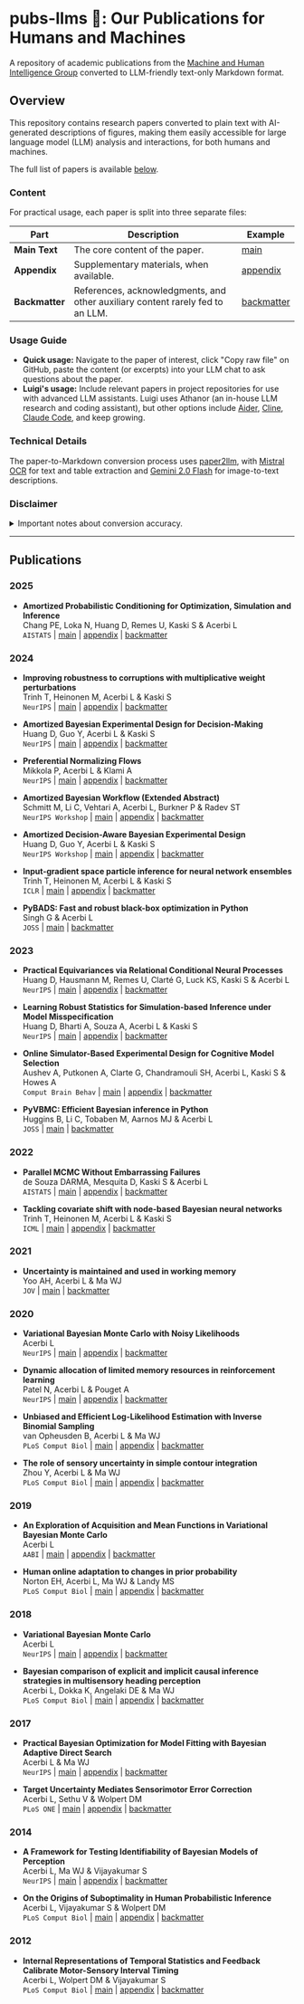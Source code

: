 # pubs-llms 📄: Our Publications for Humans and Machines

A repository of academic publications from the [Machine and Human Intelligence Group](https://www.helsinki.fi/en/researchgroups/machine-and-human-intelligence) converted to LLM-friendly text-only Markdown format.

## Overview

This repository contains research papers converted to plain text with AI-generated descriptions of figures, making them easily accessible for large language model (LLM) analysis and interactions, for both humans and machines.

The full list of papers is available [below](#Publications).

### Content

For practical usage, each paper is split into three separate files:

| **Part**       | **Description**                                                                | **Example**                                                                                                  |
| -------------- | ------------------------------------------------------------------------------ | ------------------------------------------------------------------------------------------------------------ |
| **Main Text**  | The core content of the paper.                                                 | [main](https://github.com/acerbilab/pubs-llms/blob/main/publications/chang2025amortized_main.md)             |
| **Appendix**   | Supplementary materials, when available.                                       | [appendix](https://github.com/acerbilab/pubs-llms/blob/main/publications/chang2025amortized_appendix.md)     |
| **Backmatter** | References, acknowledgments, and other auxiliary content rarely fed to an LLM. | [backmatter](https://github.com/acerbilab/pubs-llms/blob/main/publications/chang2025amortized_backmatter.md) |

### Usage Guide

- **Quick usage:** Navigate to the paper of interest, click "Copy raw file" on GitHub, paste the content (or excerpts) into your LLM chat to ask questions about the paper.
- **Luigi's usage:** Include relevant papers in project repositories for use with advanced LLM assistants. Luigi uses Athanor (an in-house LLM research and coding assistant), but other options include [Aider](https://aider.chat/), [Cline](https://cline.bot/), [Claude Code](https://docs.anthropic.com/en/docs/agents-and-tools/claude-code/overview), and keep growing.

### Technical Details

The paper-to-Markdown conversion process uses [paper2llm](https://lacerbi.github.io/paper2llm/), with [Mistral OCR](https://mistral.ai/news/mistral-ocr) for text and table extraction and [Gemini 2.0 Flash](https://deepmind.google/technologies/gemini/flash/) for image-to-text descriptions.

### Disclaimer

<details>
<summary>Important notes about conversion accuracy.</summary>

- Papers have been converted automatically with minimal human intervention.
- OCR models have now become extremely robust, and vision models show practical utility in image understanding, but occasional inaccuracies may occur.
- **Errors** may take the form of missing sentences near non-standard page formatting, typos in equations or tables, or image descriptions missing or misrepresenting parts of the figure.
- Please **report such mistakes** by raising a [GitHub issue](https://github.com/acerbilab/pubs-llms/issues).

For non-critical applications, we consider that the benefit of having LLM-friendly access to research papers outweigh the potential inaccuracies, which generally do not affect the gist of the paper. As usual, double-check key assumptions and results.
</details>

---


## Publications

### 2025

- **Amortized Probabilistic Conditioning for Optimization, Simulation and Inference**<br>
  Chang PE, Loka N, Huang D, Remes U, Kaski S & Acerbi L<br>
  `AISTATS` | [main](https://github.com/acerbilab/pubs-llms/blob/main/publications/chang2025amortized_main.md) | [appendix](https://github.com/acerbilab/pubs-llms/blob/main/publications/chang2025amortized_appendix.md) | [backmatter](https://github.com/acerbilab/pubs-llms/blob/main/publications/chang2025amortized_backmatter.md)

### 2024

- **Improving robustness to corruptions with multiplicative weight perturbations**<br>
  Trinh T, Heinonen M, Acerbi L & Kaski S<br>
  `NeurIPS` | [main](https://github.com/acerbilab/pubs-llms/blob/main/publications/trinh2024improving_main.md) | [appendix](https://github.com/acerbilab/pubs-llms/blob/main/publications/trinh2024improving_appendix.md) | [backmatter](https://github.com/acerbilab/pubs-llms/blob/main/publications/trinh2024improving_backmatter.md)

- **Amortized Bayesian Experimental Design for Decision-Making**<br>
  Huang D, Guo Y, Acerbi L & Kaski S<br>
  `NeurIPS` | [main](https://github.com/acerbilab/pubs-llms/blob/main/publications/huang2024amortized_main.md) | [appendix](https://github.com/acerbilab/pubs-llms/blob/main/publications/huang2024amortized_appendix.md) | [backmatter](https://github.com/acerbilab/pubs-llms/blob/main/publications/huang2024amortized_backmatter.md)

- **Preferential Normalizing Flows**<br>
  Mikkola P, Acerbi L & Klami A<br>
  `NeurIPS` | [main](https://github.com/acerbilab/pubs-llms/blob/main/publications/mikkola2024preferential_main.md) | [appendix](https://github.com/acerbilab/pubs-llms/blob/main/publications/mikkola2024preferential_appendix.md) | [backmatter](https://github.com/acerbilab/pubs-llms/blob/main/publications/mikkola2024preferential_backmatter.md)

- **Amortized Bayesian Workflow (Extended Abstract)**<br>
  Schmitt M, Li C, Vehtari A, Acerbi L, Burkner P & Radev ST<br>
  `NeurIPS Workshop` | [main](https://github.com/acerbilab/pubs-llms/blob/main/publications/schmitt2024amortized_main.md) | [appendix](https://github.com/acerbilab/pubs-llms/blob/main/publications/schmitt2024amortized_appendix.md) | [backmatter](https://github.com/acerbilab/pubs-llms/blob/main/publications/schmitt2024amortized_backmatter.md)

- **Amortized Decision-Aware Bayesian Experimental Design**<br>
  Huang D, Guo Y, Acerbi L & Kaski S<br>
  `NeurIPS Workshop` | [main](https://github.com/acerbilab/pubs-llms/blob/main/publications/huang2024bamortized_main.md) | [appendix](https://github.com/acerbilab/pubs-llms/blob/main/publications/huang2024bamortized_appendix.md) | [backmatter](https://github.com/acerbilab/pubs-llms/blob/main/publications/huang2024bamortized_backmatter.md)

- **Input-gradient space particle inference for neural network ensembles**<br>
  Trinh T, Heinonen M, Acerbi L & Kaski S<br>
  `ICLR` | [main](https://github.com/acerbilab/pubs-llms/blob/main/publications/trinh2024input_main.md) | [appendix](https://github.com/acerbilab/pubs-llms/blob/main/publications/trinh2024input_appendix.md) | [backmatter](https://github.com/acerbilab/pubs-llms/blob/main/publications/trinh2024input_backmatter.md)

- **PyBADS: Fast and robust black-box optimization in Python**<br>
  Singh G & Acerbi L<br>
  `JOSS` | [main](https://github.com/acerbilab/pubs-llms/blob/main/publications/singh2024pybads_main.md) | [backmatter](https://github.com/acerbilab/pubs-llms/blob/main/publications/singh2024pybads_backmatter.md)

### 2023

- **Practical Equivariances via Relational Conditional Neural Processes**<br>
  Huang D, Hausmann M, Remes U, Clarté G, Luck KS, Kaski S & Acerbi L<br>
  `NeurIPS` | [main](https://github.com/acerbilab/pubs-llms/blob/main/publications/huang2023practical_main.md) | [appendix](https://github.com/acerbilab/pubs-llms/blob/main/publications/huang2023practical_appendix.md) | [backmatter](https://github.com/acerbilab/pubs-llms/blob/main/publications/huang2023practical_backmatter.md)

- **Learning Robust Statistics for Simulation-based Inference under Model Misspecification**<br>
  Huang D, Bharti A, Souza A, Acerbi L & Kaski S<br>
  `NeurIPS` | [main](https://github.com/acerbilab/pubs-llms/blob/main/publications/huang2023learning_main.md) | [appendix](https://github.com/acerbilab/pubs-llms/blob/main/publications/huang2023learning_appendix.md) | [backmatter](https://github.com/acerbilab/pubs-llms/blob/main/publications/huang2023learning_backmatter.md)

- **Online Simulator-Based Experimental Design for Cognitive Model Selection**<br>
  Aushev A, Putkonen A, Clarte G, Chandramouli SH, Acerbi L, Kaski S & Howes A<br>
  `Comput Brain Behav` | [main](https://github.com/acerbilab/pubs-llms/blob/main/publications/aushev2023online_main.md) | [appendix](https://github.com/acerbilab/pubs-llms/blob/main/publications/aushev2023online_appendix.md) | [backmatter](https://github.com/acerbilab/pubs-llms/blob/main/publications/aushev2023online_backmatter.md)

- **PyVBMC: Efficient Bayesian inference in Python**<br>
  Huggins B, Li C, Tobaben M, Aarnos MJ & Acerbi L<br>
  `JOSS` | [main](https://github.com/acerbilab/pubs-llms/blob/main/publications/huggins2023pyvbmc_main.md) | [backmatter](https://github.com/acerbilab/pubs-llms/blob/main/publications/huggins2023pyvbmc_backmatter.md)

### 2022

- **Parallel MCMC Without Embarrassing Failures**<br>
  de Souza DARMA, Mesquita D, Kaski S & Acerbi L<br>
  `AISTATS` | [main](https://github.com/acerbilab/pubs-llms/blob/main/publications/desouza2022parallel_main.md) | [appendix](https://github.com/acerbilab/pubs-llms/blob/main/publications/desouza2022parallel_appendix.md) | [backmatter](https://github.com/acerbilab/pubs-llms/blob/main/publications/desouza2022parallel_backmatter.md)

- **Tackling covariate shift with node-based Bayesian neural networks**<br>
  Trinh T, Heinonen M, Acerbi L & Kaski S<br>
  `ICML` | [main](https://github.com/acerbilab/pubs-llms/blob/main/publications/trinh2022tackling_main.md) | [appendix](https://github.com/acerbilab/pubs-llms/blob/main/publications/trinh2022tackling_appendix.md) | [backmatter](https://github.com/acerbilab/pubs-llms/blob/main/publications/trinh2022tackling_backmatter.md)

### 2021

- **Uncertainty is maintained and used in working memory**<br>
  Yoo AH, Acerbi L & Ma WJ<br>
  `JOV` | [main](https://github.com/acerbilab/pubs-llms/blob/main/publications/yoo2021uncertainty_main.md) | [backmatter](https://github.com/acerbilab/pubs-llms/blob/main/publications/yoo2021uncertainty_backmatter.md)

### 2020

- **Variational Bayesian Monte Carlo with Noisy Likelihoods**<br>
  Acerbi L<br>
  `NeurIPS` | [main](https://github.com/acerbilab/pubs-llms/blob/main/publications/acerbi2020variational_main.md) | [appendix](https://github.com/acerbilab/pubs-llms/blob/main/publications/acerbi2020variational_appendix.md) | [backmatter](https://github.com/acerbilab/pubs-llms/blob/main/publications/acerbi2020variational_backmatter.md)

- **Dynamic allocation of limited memory resources in reinforcement learning**<br>
  Patel N, Acerbi L & Pouget A<br>
  `NeurIPS` | [main](https://github.com/acerbilab/pubs-llms/blob/main/publications/patel2020dynamic_main.md) | [appendix](https://github.com/acerbilab/pubs-llms/blob/main/publications/patel2020dynamic_appendix.md) | [backmatter](https://github.com/acerbilab/pubs-llms/blob/main/publications/patel2020dynamic_backmatter.md)

- **Unbiased and Efficient Log-Likelihood Estimation with Inverse Binomial Sampling**<br>
  van Opheusden B, Acerbi L & Ma WJ<br>
  `PLoS Comput Biol` | [main](https://github.com/acerbilab/pubs-llms/blob/main/publications/vanopheusden2020unbiased_main.md) | [appendix](https://github.com/acerbilab/pubs-llms/blob/main/publications/vanopheusden2020unbiased_appendix.md) | [backmatter](https://github.com/acerbilab/pubs-llms/blob/main/publications/vanopheusden2020unbiased_backmatter.md)

- **The role of sensory uncertainty in simple contour integration**<br>
  Zhou Y, Acerbi L & Ma WJ<br>
  `PLoS Comput Biol` | [main](https://github.com/acerbilab/pubs-llms/blob/main/publications/zhou2020role_main.md) | [appendix](https://github.com/acerbilab/pubs-llms/blob/main/publications/zhou2020role_appendix.md) | [backmatter](https://github.com/acerbilab/pubs-llms/blob/main/publications/zhou2020role_backmatter.md)

### 2019

- **An Exploration of Acquisition and Mean Functions in Variational Bayesian Monte Carlo**<br>
  Acerbi L<br>
  `AABI` | [main](https://github.com/acerbilab/pubs-llms/blob/main/publications/acerbi2019exploration_main.md) | [appendix](https://github.com/acerbilab/pubs-llms/blob/main/publications/acerbi2019exploration_appendix.md) | [backmatter](https://github.com/acerbilab/pubs-llms/blob/main/publications/acerbi2019exploration_backmatter.md)

- **Human online adaptation to changes in prior probability**<br>
  Norton EH, Acerbi L, Ma WJ & Landy MS<br>
  `PLoS Comput Biol` | [main](https://github.com/acerbilab/pubs-llms/blob/main/publications/norton2019human_main.md) | [appendix](https://github.com/acerbilab/pubs-llms/blob/main/publications/norton2019human_appendix.md) | [backmatter](https://github.com/acerbilab/pubs-llms/blob/main/publications/norton2019human_backmatter.md)

### 2018

- **Variational Bayesian Monte Carlo**<br>
  Acerbi L<br>
  `NeurIPS` | [main](https://github.com/acerbilab/pubs-llms/blob/main/publications/acerbi2018variational_main.md) | [appendix](https://github.com/acerbilab/pubs-llms/blob/main/publications/acerbi2018variational_appendix.md) | [backmatter](https://github.com/acerbilab/pubs-llms/blob/main/publications/acerbi2018variational_backmatter.md)

- **Bayesian comparison of explicit and implicit causal inference strategies in multisensory heading perception**<br>
  Acerbi L, Dokka K, Angelaki DE & Ma WJ<br>
  `PLoS Comput Biol` | [main](https://github.com/acerbilab/pubs-llms/blob/main/publications/acerbi2018bayesian_main.md) | [appendix](https://github.com/acerbilab/pubs-llms/blob/main/publications/acerbi2018bayesian_appendix.md) | [backmatter](https://github.com/acerbilab/pubs-llms/blob/main/publications/acerbi2018bayesian_backmatter.md)

### 2017

- **Practical Bayesian Optimization for Model Fitting with Bayesian Adaptive Direct Search**<br>
  Acerbi L & Ma WJ<br>
  `NeurIPS` | [main](https://github.com/acerbilab/pubs-llms/blob/main/publications/acerbi2017practical_main.md) | [appendix](https://github.com/acerbilab/pubs-llms/blob/main/publications/acerbi2017practical_appendix.md) | [backmatter](https://github.com/acerbilab/pubs-llms/blob/main/publications/acerbi2017practical_backmatter.md)

- **Target Uncertainty Mediates Sensorimotor Error Correction**<br>
  Acerbi L, Sethu V & Wolpert DM<br>
  `PLoS ONE` | [main](https://github.com/acerbilab/pubs-llms/blob/main/publications/acerbi2017target_main.md) | [appendix](https://github.com/acerbilab/pubs-llms/blob/main/publications/acerbi2017target_appendix.md) | [backmatter](https://github.com/acerbilab/pubs-llms/blob/main/publications/acerbi2017target_backmatter.md)

### 2014

- **A Framework for Testing Identifiability of Bayesian Models of Perception**<br>
  Acerbi L, Ma WJ & Vijayakumar S<br>
  `NeurIPS` | [main](https://github.com/acerbilab/pubs-llms/blob/main/publications/acerbi2014framework_main.md) | [appendix](https://github.com/acerbilab/pubs-llms/blob/main/publications/acerbi2014framework_appendix.md) | [backmatter](https://github.com/acerbilab/pubs-llms/blob/main/publications/acerbi2014framework_backmatter.md)

- **On the Origins of Suboptimality in Human Probabilistic Inference**<br>
  Acerbi L, Vijayakumar S & Wolpert DM<br>
  `PLoS Comput Biol` | [main](https://github.com/acerbilab/pubs-llms/blob/main/publications/acerbi2014origins_main.md) | [appendix](https://github.com/acerbilab/pubs-llms/blob/main/publications/acerbi2014origins_appendix.md) | [backmatter](https://github.com/acerbilab/pubs-llms/blob/main/publications/acerbi2014origins_backmatter.md)

### 2012

- **Internal Representations of Temporal Statistics and Feedback Calibrate Motor-Sensory Interval Timing**<br>
  Acerbi L, Wolpert DM & Vijayakumar S<br>
  `PLoS Comput Biol` | [main](https://github.com/acerbilab/pubs-llms/blob/main/publications/acerbi2012internal_main.md) | [appendix](https://github.com/acerbilab/pubs-llms/blob/main/publications/acerbi2012internal_appendix.md) | [backmatter](https://github.com/acerbilab/pubs-llms/blob/main/publications/acerbi2012internal_backmatter.md)


